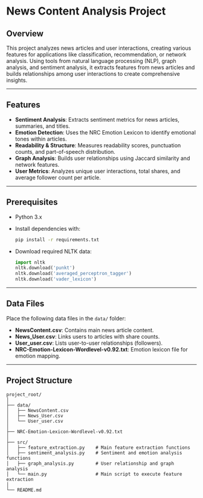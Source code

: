 # News Content Analysis Project

## Overview

This project analyzes news articles and user interactions, creating various features for applications like classification, recommendation, or network analysis. Using tools from natural language processing (NLP), graph analysis, and sentiment analysis, it extracts features from news articles and builds relationships among user interactions to create comprehensive insights.

---

## Features

- **Sentiment Analysis**: Extracts sentiment metrics for news articles, summaries, and titles.
- **Emotion Detection**: Uses the NRC Emotion Lexicon to identify emotional tones within articles.
- **Readability & Structure**: Measures readability scores, punctuation counts, and part-of-speech distribution.
- **Graph Analysis**: Builds user relationships using Jaccard similarity and network features.
- **User Metrics**: Analyzes unique user interactions, total shares, and average follower count per article.

---

## Prerequisites

- Python 3.x
- Install dependencies with:

    ```bash
    pip install -r requirements.txt
    ```

- Download required NLTK data:

    ```python
    import nltk
    nltk.download('punkt')
    nltk.download('averaged_perceptron_tagger')
    nltk.download('vader_lexicon')
    ```

---

## Data Files

Place the following data files in the `data/` folder:

- **NewsContent.csv**: Contains main news article content.
- **News_User.csv**: Links users to articles with share counts.
- **User_user.csv**: Lists user-to-user relationships (followers).
- **NRC-Emotion-Lexicon-Wordlevel-v0.92.txt**: Emotion lexicon file for emotion mapping.

---

## Project Structure

```plaintext
project_root/
│
├── data/
│   ├── NewsContent.csv
│   ├── News_User.csv
│   └── User_user.csv
│
├── NRC-Emotion-Lexicon-Wordlevel-v0.92.txt
│
├── src/
│   ├── feature_extraction.py    # Main feature extraction functions
│   ├── sentiment_analysis.py    # Sentiment and emotion analysis functions
│   ├── graph_analysis.py        # User relationship and graph analysis
│   └── main.py                  # Main script to execute feature extraction
│
└── README.md
